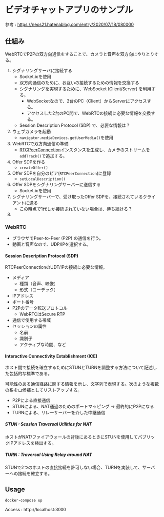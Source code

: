 # ビデオチャットアプリのサンプル

参考 : https://neos21.hatenablog.com/entry/2020/07/18/080000


## 仕組み

WebRTCでP2Pの双方向通信をすることで、カメラと音声を双方向にやりとりする。

1. シグナリングサーバに接続する
   - Socket.ioを使用
   - 双方向通信のために、お互いの接続するための情報を交換する
   - シグナリングを実現するために、WebSocket (Client/Server) を利用する。
     - WebSocketなので、2台のPC（Client）からServerにアクセスする。
     - アクセスした2台のPC間で、WebRTCの接続に必要な情報を交換する。
   - Session Description Protocol (SDP) で、必要な情報は？
1. ウェブカメラを起動
   - `navigator.mediaDevices.getUserMedia()`を使用
1. WebRTCで双方向通信の準備
   - [RTCPeerConnection](https://developer.mozilla.org/ja/docs/Web/API/RTCPeerConnection)インスタンスを生成し、カメラのストリームを`addTrack()`で追加する。
1. Offer SDPを作る
   - `createOffer()`
1. Offer SDPを自分のピア(`RTCPeerConnection`)に登録
   - `setLocalDescription()`
1. Offer SDPをシグナリングサーバーに送信する
   - Socket.ioを使用
1. シグナリングサーバーで、受け取ったOffer SDPを、接続されているクライアントに送る
   - この時点で1代しか接続されていない場合は、待ち続ける？
1. 




### WebRTC

- ブラウザでPeer-to-Peer (P2P) の通信を行う。
- 動画と音声なので、UDP/IPを選択する。

#### Session Description Protocol (SDP)

RTCPeerConnectionのUDT/IPの接続に必要な情報。

- メディア
  - 種類（音声、映像）
  - 形式（コーデック）
- IPアドレス
- ポート番号
- P2Pのデータ転送プロトコル
  - WebRTCはSecure RTP
- 通信で使用する帯域
- セッションの属性
  - 名前
  - 識別子
  - アクティブな時間、など

#### Interactive Connectivity Establishment (ICE)

ホスト間で接続を確立するためにSTUNとTURNを調整する方法について記述した包括的な標準である。

可能性のある通信経路に関する情報を示し、文字列で表現する。次のような複数の系をロ候補としてリストアップする。

- P2Pによる直接通信
- STUNによる、NAT通過のためのポートマッピング → 最終的にP2Pになる
- TURNによる、リレーサーバーを介した中継通信


##### STUN : Session Traversal Utilities for NAT

ホストがNAT/ファイアウォールの背後にあるときにSTUNを使用してパブリックIPアドレスを検出する。

##### TURN : Traversal Using Relay around NAT

STUNで2つのホストの直接接続を許可しない場合、TURNを実装して、サーバーへの接続を確立する。

## Usage

```
docker-compose up
```

Access : http://localhost:3000